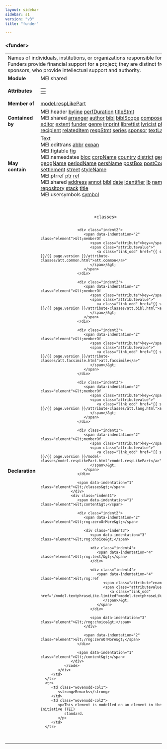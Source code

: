 ```yaml
---
layout: sidebar
sidebar: s1
version: "v3"
title: "funder"

---
```


<div class="elementSpec">
   <h3 id="funder">&lt;funder&gt;</h3>
   <table class="wovenodd">
      <tr>
         <td colspan="2" class="wovenodd-col2">Names of individuals, institutions, or organizations responsible for funding. Funders
            provide financial support for a project; they are distinct from sponsors, who provide
            intellectual support and authority.
         </td>
      </tr>
      <tr>
         <td class="wovenodd-col1">
            <strong>Module</strong>
         </td>
         <td class="wovenodd-col2">MEI.shared</td>
      </tr>
      <tr>
         <td class="wovenodd-col1">
            <strong>Attributes</strong>
         </td>
         <td class="wovenodd-col2">
            <table class="table table-striped table-hover">
               <thead>
                  <tr>
                     <th></th>
                  </tr>
               </thead>
               <tbody>
                  <tr>
                     <td></td>
                  </tr>
               </tbody>
            </table>
         </td>
      </tr>
      <tr>
         <td class="wovenodd-col1">
            <strong>Member of</strong>
         </td>
         <td class="wovenodd-col2">
            <div class="parent">
               <a class="link_odd_classSpec" href="{{ site.baseurl }}/{{ page.version }}/model-classes/model.respLikePart,html">model.respLikePart</a>
            </div>
         </td>
      </tr>
      <tr>
         <td class="wovenodd-col1">
            <strong>Contained by</strong>
         </td>
         <td class="wovenodd-col2">
            <div class="parent">
               <div class="specChildren">
                  <div class="specChild">
                     <span class="specChildModule">MEI.header</span>
                     <span class="specChildElements">
                        <a class="link_odd_elementSpec" href="{{ site.baseurl }}/{{ page.version }}/elements/byline.html">byline</a> 
                        <a class="link_odd_elementSpec" href="{{ site.baseurl }}/{{ page.version }}/elements/perfDuration.html">perfDuration</a> 
                        <a class="link_odd_elementSpec" href="{{ site.baseurl }}/{{ page.version }}/elements/titleStmt.html">titleStmt</a>
                     </span>
                  </div>
                  <div class="specChild">
                     <span class="specChildModule">MEI.shared</span>
                     <span class="specChildElements">
                        <a class="link_odd_elementSpec" href="{{ site.baseurl }}/{{ page.version }}/elements/arranger.html">arranger</a> 
                        <a class="link_odd_elementSpec" href="{{ site.baseurl }}/{{ page.version }}/elements/author.html">author</a> 
                        <a class="link_odd_elementSpec" href="{{ site.baseurl }}/{{ page.version }}/elements/bibl.html">bibl</a> 
                        <a class="link_odd_elementSpec" href="{{ site.baseurl }}/{{ page.version }}/elements/biblScope.html">biblScope</a> 
                        <a class="link_odd_elementSpec" href="{{ site.baseurl }}/{{ page.version }}/elements/composer.html">composer</a> 
                        <a class="link_odd_elementSpec" href="{{ site.baseurl }}/{{ page.version }}/elements/creation.html">creation</a> 
                        <a class="link_odd_elementSpec" href="{{ site.baseurl }}/{{ page.version }}/elements/editor.html">editor</a> 
                        <a class="link_odd_elementSpec" href="{{ site.baseurl }}/{{ page.version }}/elements/extent.html">extent</a> 
                        <a class="link_odd_elementSpec" href="{{ site.baseurl }}/{{ page.version }}/elements/funder.html">funder</a> 
                        <a class="link_odd_elementSpec" href="{{ site.baseurl }}/{{ page.version }}/elements/genre.html">genre</a> 
                        <a class="link_odd_elementSpec" href="{{ site.baseurl }}/{{ page.version }}/elements/imprint.html">imprint</a> 
                        <a class="link_odd_elementSpec" href="{{ site.baseurl }}/{{ page.version }}/elements/librettist.html">librettist</a> 
                        <a class="link_odd_elementSpec" href="{{ site.baseurl }}/{{ page.version }}/elements/lyricist.html">lyricist</a> 
                        <a class="link_odd_elementSpec" href="{{ site.baseurl }}/{{ page.version }}/elements/physLoc.html">physLoc</a> 
                        <a class="link_odd_elementSpec" href="{{ site.baseurl }}/{{ page.version }}/elements/recipient.html">recipient</a> 
                        <a class="link_odd_elementSpec" href="{{ site.baseurl }}/{{ page.version }}/elements/relatedItem.html">relatedItem</a> 
                        <a class="link_odd_elementSpec" href="{{ site.baseurl }}/{{ page.version }}/elements/respStmt.html">respStmt</a> 
                        <a class="link_odd_elementSpec" href="{{ site.baseurl }}/{{ page.version }}/elements/series.html">series</a> 
                        <a class="link_odd_elementSpec" href="{{ site.baseurl }}/{{ page.version }}/elements/sponsor.html">sponsor</a> 
                        <a class="link_odd_elementSpec" href="{{ site.baseurl }}/{{ page.version }}/elements/textLang.html">textLang</a> 
                        <a class="link_odd_elementSpec" href="{{ site.baseurl }}/{{ page.version }}/elements/titlePage.html">titlePage</a>
                     </span>
                  </div>
               </div>
            </div>
         </td>
      </tr>
      <tr>
         <td class="wovenodd-col1">
            <strong>May contain</strong>
         </td>
         <td class="wovenodd-col2">
            <div class="specChildren">
               <div class="specChild">
                  <span class="specChildModule">Text</span>
                  <span class="specChildElements"></span>
               </div>
               <div class="specChild">
                  <span class="specChildModule">MEI.edittrans</span>
                  <span class="specChildElements">
                     <a class="link_odd_elementSpec" href="{{ site.baseurl }}/{{ page.version }}/elements/abbr.html">abbr</a> 
                     <a class="link_odd_elementSpec" href="{{ site.baseurl }}/{{ page.version }}/elements/expan.html">expan</a>
                  </span>
               </div>
               <div class="specChild">
                  <span class="specChildModule">MEI.figtable</span>
                  <span class="specChildElements">
                     <a class="link_odd_elementSpec" href="{{ site.baseurl }}/{{ page.version }}/elements/fig.html">fig</a>
                  </span>
               </div>
               <div class="specChild">
                  <span class="specChildModule">MEI.namesdates</span>
                  <span class="specChildElements">
                     <a class="link_odd_elementSpec" href="{{ site.baseurl }}/{{ page.version }}/elements/bloc.html">bloc</a> 
                     <a class="link_odd_elementSpec" href="{{ site.baseurl }}/{{ page.version }}/elements/corpName.html">corpName</a> 
                     <a class="link_odd_elementSpec" href="{{ site.baseurl }}/{{ page.version }}/elements/country.html">country</a> 
                     <a class="link_odd_elementSpec" href="{{ site.baseurl }}/{{ page.version }}/elements/district.html">district</a> 
                     <a class="link_odd_elementSpec" href="{{ site.baseurl }}/{{ page.version }}/elements/geogFeat.html">geogFeat</a> 
                     <a class="link_odd_elementSpec" href="{{ site.baseurl }}/{{ page.version }}/elements/geogName.html">geogName</a> 
                     <a class="link_odd_elementSpec" href="{{ site.baseurl }}/{{ page.version }}/elements/periodName.html">periodName</a> 
                     <a class="link_odd_elementSpec" href="{{ site.baseurl }}/{{ page.version }}/elements/persName.html">persName</a> 
                     <a class="link_odd_elementSpec" href="{{ site.baseurl }}/{{ page.version }}/elements/postBox.html">postBox</a> 
                     <a class="link_odd_elementSpec" href="{{ site.baseurl }}/{{ page.version }}/elements/postCode.html">postCode</a> 
                     <a class="link_odd_elementSpec" href="{{ site.baseurl }}/{{ page.version }}/elements/region.html">region</a> 
                     <a class="link_odd_elementSpec" href="{{ site.baseurl }}/{{ page.version }}/elements/settlement.html">settlement</a> 
                     <a class="link_odd_elementSpec" href="{{ site.baseurl }}/{{ page.version }}/elements/street.html">street</a> 
                     <a class="link_odd_elementSpec" href="{{ site.baseurl }}/{{ page.version }}/elements/styleName.html">styleName</a>
                  </span>
               </div>
               <div class="specChild">
                  <span class="specChildModule">MEI.ptrref</span>
                  <span class="specChildElements">
                     <a class="link_odd_elementSpec" href="{{ site.baseurl }}/{{ page.version }}/elements/ptr.html">ptr</a> 
                     <a class="link_odd_elementSpec" href="{{ site.baseurl }}/{{ page.version }}/elements/ref.html">ref</a>
                  </span>
               </div>
               <div class="specChild">
                  <span class="specChildModule">MEI.shared</span>
                  <span class="specChildElements">
                     <a class="link_odd_elementSpec" href="{{ site.baseurl }}/{{ page.version }}/elements/address.html">address</a> 
                     <a class="link_odd_elementSpec" href="{{ site.baseurl }}/{{ page.version }}/elements/annot.html">annot</a> 
                     <a class="link_odd_elementSpec" href="{{ site.baseurl }}/{{ page.version }}/elements/bibl.html">bibl</a> 
                     <a class="link_odd_elementSpec" href="{{ site.baseurl }}/{{ page.version }}/elements/date.html">date</a> 
                     <a class="link_odd_elementSpec" href="{{ site.baseurl }}/{{ page.version }}/elements/identifier.html">identifier</a> 
                     <a class="link_odd_elementSpec" href="{{ site.baseurl }}/{{ page.version }}/elements/lb.html">lb</a> 
                     <a class="link_odd_elementSpec" href="{{ site.baseurl }}/{{ page.version }}/elements/name.html">name</a> 
                     <a class="link_odd_elementSpec" href="{{ site.baseurl }}/{{ page.version }}/elements/num.html">num</a> 
                     <a class="link_odd_elementSpec" href="{{ site.baseurl }}/{{ page.version }}/elements/rend.html">rend</a> 
                     <a class="link_odd_elementSpec" href="{{ site.baseurl }}/{{ page.version }}/elements/repository.html">repository</a> 
                     <a class="link_odd_elementSpec" href="{{ site.baseurl }}/{{ page.version }}/elements/stack.html">stack</a> 
                     <a class="link_odd_elementSpec" href="{{ site.baseurl }}/{{ page.version }}/elements/title.html">title</a>
                  </span>
               </div>
               <div class="specChild">
                  <span class="specChildModule">MEI.usersymbols</span>
                  <span class="specChildElements">
                     <a class="link_odd_elementSpec" href="{{ site.baseurl }}/{{ page.version }}/elements/symbol.html">symbol</a>
                  </span>
               </div>
            </div>
         </td>
      </tr>
      <tr>
         <td class="wovenodd-col1">
            <strong>Declaration</strong>
         </td>
         <td class="wovenodd-col2">
            <div class="code" xml:space="preserve" data-lang="ODD">
               <code>
                  <div class="indent1">
                     <span data-indentation="1" class="element">&lt;classes&gt;</span>
                     
                     <div class="indent2">
                        <span data-indentation="2" class="element">&lt;memberOf 
                           <span class="attribute">key=</span>
                           <span class="attributevalue">"
                              <a class="link_odd" href="{{ site.baseurl }}/{{ page.version }}/attribute-classes/att.common.html">att.common</a>"
                           </span>/&gt;
                        </span>
                     </div>
                     
                     <div class="indent2">
                        <span data-indentation="2" class="element">&lt;memberOf 
                           <span class="attribute">key=</span>
                           <span class="attributevalue">"
                              <a class="link_odd" href="{{ site.baseurl }}/{{ page.version }}/attribute-classes/att.bibl.html">att.bibl</a>"
                           </span>/&gt;
                        </span>
                     </div>
                     
                     <div class="indent2">
                        <span data-indentation="2" class="element">&lt;memberOf 
                           <span class="attribute">key=</span>
                           <span class="attributevalue">"
                              <a class="link_odd" href="{{ site.baseurl }}/{{ page.version }}/attribute-classes/att.facsimile.html">att.facsimile</a>"
                           </span>/&gt;
                        </span>
                     </div>
                     
                     <div class="indent2">
                        <span data-indentation="2" class="element">&lt;memberOf 
                           <span class="attribute">key=</span>
                           <span class="attributevalue">"
                              <a class="link_odd" href="{{ site.baseurl }}/{{ page.version }}/attribute-classes/att.lang.html">att.lang</a>"
                           </span>/&gt;
                        </span>
                     </div>
                     
                     <div class="indent2">
                        <span data-indentation="2" class="element">&lt;memberOf 
                           <span class="attribute">key=</span>
                           <span class="attributevalue">"
                              <a class="link_odd" href="{{ site.baseurl }}/{{ page.version }}/model-classes/model.respLikePart.html">model.respLikePart</a>"
                           </span>/&gt;
                        </span>
                     </div>
                     
                     <span data-indentation="1" class="element">&lt;/classes&gt;</span>
                  </div>
                  <div class="indent1">
                     <span data-indentation="1" class="element">&lt;content&gt;</span>
                     
                     <div class="indent2">
                        <span data-indentation="2" class="element">&lt;rng:zeroOrMore&gt;</span>
                        
                        <div class="indent3">
                           <span data-indentation="3" class="element">&lt;rng:choice&gt;</span>
                           
                           <div class="indent4">
                              <span data-indentation="4" class="element">&lt;rng:text/&gt;</span>
                           </div>
                           
                           <div class="indent4">
                              <span data-indentation="4" class="element">&lt;rng:ref 
                                 <span class="attribute">name=</span>
                                 <span class="attributevalue">"
                                    <a class="link_odd" href="/model.textphraseLike.limited">model.textphraseLike.limited</a>"
                                 </span>/&gt;
                              </span>
                           </div>
                           
                           <span data-indentation="3" class="element">&lt;/rng:choice&gt;</span>
                        </div>
                        
                        <span data-indentation="2" class="element">&lt;/rng:zeroOrMore&gt;</span>
                     </div>
                     
                     <span data-indentation="1" class="element">&lt;/content&gt;</span>
                  </div>
               </code>
            </div>
         </td>
      </tr>
      <tr>
         <td class="wovenodd-col1">
            <strong>Remarks</strong>
         </td>
         <td class="wovenodd-col2">
            <p>This element is modelled on an element in the Text Encoding Initiative (TEI)
               standard.
            </p>
         </td>
      </tr>
   </table>
</div>